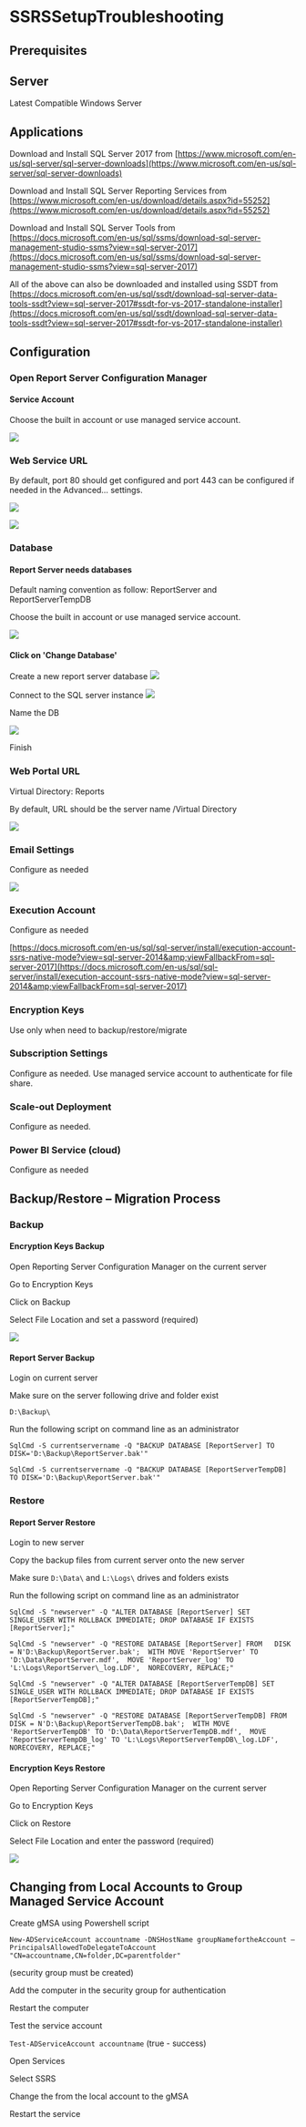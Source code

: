 # SSRSSetupTroubleshooting
## Prerequisites

## Server

Latest Compatible Windows Server

## Applications

Download and Install SQL Server 2017 from [https://www.microsoft.com/en-us/sql-server/sql-server-downloads](https://www.microsoft.com/en-us/sql-server/sql-server-downloads)

Download and Install SQL Server Reporting Services from [https://www.microsoft.com/en-us/download/details.aspx?id=55252](https://www.microsoft.com/en-us/download/details.aspx?id=55252)

Download and Install SQL Server Tools from [https://docs.microsoft.com/en-us/sql/ssms/download-sql-server-management-studio-ssms?view=sql-server-2017](https://docs.microsoft.com/en-us/sql/ssms/download-sql-server-management-studio-ssms?view=sql-server-2017)

All of the above can also be downloaded and installed using SSDT from [https://docs.microsoft.com/en-us/sql/ssdt/download-sql-server-data-tools-ssdt?view=sql-server-2017#ssdt-for-vs-2017-standalone-installer](https://docs.microsoft.com/en-us/sql/ssdt/download-sql-server-data-tools-ssdt?view=sql-server-2017#ssdt-for-vs-2017-standalone-installer)

## Configuration

### Open Report Server Configuration Manager

#### Service Account

Choose the built in account or use managed service account.

![](images/1_ServiceAccount.png)

### Web Service URL

By default, port 80 should get configured and port 443 can be configured if needed in the Advanced… settings.

![](images/2_WebServiceURL.png)

![](images/2_WebServiceURL_Advanced.png)

### Database

#### Report Server needs databases

Default naming convention as follow: ReportServer and ReportServerTempDB

Choose the built in account or use managed service account.

![](images/3_Database.png)

 
#### Click on &#39;Change Database&#39;

Create a new report server database
![](images/3_Database_ChangeDB.png)

Connect to the SQL server instance
![](images/3_Database_ChangeDB_2.png)

Name the DB

![](images/3_Database_ChangeDB_3.png)

Finish

### Web Portal URL

Virtual Directory: Reports

By default, URL should be the server name /Virtual Directory

![](images/4_WebPortalURL.png)


### Email Settings

Configure as needed

![](images/5_EmailConfig.png)

### Execution Account

Configure as needed

[https://docs.microsoft.com/en-us/sql/sql-server/install/execution-account-ssrs-native-mode?view=sql-server-2014&amp;viewFallbackFrom=sql-server-2017](https://docs.microsoft.com/en-us/sql/sql-server/install/execution-account-ssrs-native-mode?view=sql-server-2014&amp;viewFallbackFrom=sql-server-2017)

### Encryption Keys

Use only when need to backup/restore/migrate

### Subscription Settings

Configure as needed. Use managed service account to authenticate for file share.

### Scale-out Deployment

Configure as needed.

### Power BI Service (cloud)

Configure as needed

## Backup/Restore – Migration Process

### Backup

#### Encryption Keys Backup

Open Reporting Server Configuration Manager on the current server

Go to Encryption Keys

Click on Backup

Select File Location and set a password (required)

![](images/6_Backup_EncryptionKeys.png)


#### Report Server Backup

Login on current server

Make sure on the server following drive and folder exist

`D:\Backup\`

Run the following script on command line as an administrator

`SqlCmd -S currentservername -Q "BACKUP DATABASE [ReportServer] TO DISK='D:\Backup\ReportServer.bak'"`

`SqlCmd -S currentservername -Q "BACKUP DATABASE [ReportServerTempDB] TO DISK='D:\Backup\ReportServer.bak'"`

### Restore

#### Report Server Restore

Login to new server

Copy the backup files from current server onto the new server

Make sure `D:\Data\` and `L:\Logs\` drives and folders exists

Run the following script on command line as an administrator

`SqlCmd -S "newserver" -Q "ALTER DATABASE [ReportServer] SET SINGLE_USER WITH ROLLBACK IMMEDIATE; DROP DATABASE IF EXISTS [ReportServer];"`   

`SqlCmd -S "newserver" -Q "RESTORE DATABASE [ReportServer] FROM   DISK = N'D:\Backup\ReportServer.bak';  WITH MOVE 'ReportServer' TO 'D:\Data\ReportServer.mdf',  MOVE 'ReportServer_log' TO 'L:\Logs\ReportServer\_log.LDF',  NORECOVERY, REPLACE;"`

`SqlCmd -S "newserver" -Q "ALTER DATABASE [ReportServerTempDB] SET SINGLE_USER WITH ROLLBACK IMMEDIATE; DROP DATABASE IF EXISTS [ReportServerTempDB];"`   

`SqlCmd -S "newserver" -Q "RESTORE DATABASE [ReportServerTempDB] FROM   DISK = N'D:\Backup\ReportServerTempDB.bak';  WITH MOVE 'ReportServerTempDB' TO 'D:\Data\ReportServerTempDB.mdf',  MOVE 'ReportServerTempDB_log' TO 'L:\Logs\ReportServerTempDB\_log.LDF',  NORECOVERY, REPLACE;"`

#### Encryption Keys Restore

Open Reporting Server Configuration Manager on the current server

Go to Encryption Keys

Click on Restore

Select File Location and enter the password (required)

![](images/7_Restore_EncryptionKeys.png)


## Changing from Local Accounts to Group Managed Service Account

Create gMSA using Powershell script

`New-ADServiceAccount accountname -DNSHostName groupNamefortheAccount –PrincipalsAllowedToDelegateToAccount "CN=accountname,CN=folder,DC=parentfolder"`

 (security group must be created)

Add the computer in the security group for authentication

Restart the computer

Test the service account

 `Test-ADServiceAccount accountname` (true - success)

Open Services

Select SSRS

Change the from the local account to the gMSA

Restart the service

